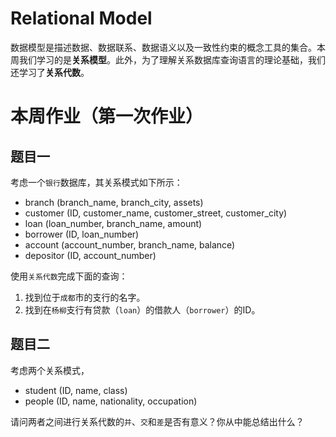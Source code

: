# Relational Model
数据模型是描述数据、数据联系、数据语义以及一致性约束的概念工具的集合。本周我们学习的是**关系模型**。此外，为了理解关系数据库查询语言的理论基础，我们还学习了**关系代数**。

# 本周作业（第一次作业）
## 题目一
考虑一个`银行`数据库，其关系模式如下所示：

- branch (branch_name, branch_city, assets)
- customer (ID, customer_name, customer_street, customer_city)
- loan (loan_number, branch_name, amount)
- borrower (ID, loan_number)
- account (account_number, branch_name, balance)
- depositor (ID, account_number)

使用`关系代数`完成下面的查询：

1. 找到位于`成都`市的支行的名字。
2. 找到在`杨柳`支行有贷款（`loan`）的借款人（`borrower`）的ID。

## 题目二
考虑两个关系模式，
- student (ID, name, class)
- people (ID, name, nationality, occupation)

请问两者之间进行关系代数的`并`、`交`和`差`是否有意义？你从中能总结出什么？